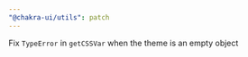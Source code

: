 ```yaml
---
"@chakra-ui/utils": patch
---
```


Fix `TypeError` in `getCSSVar` when the theme is an empty object
